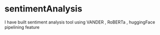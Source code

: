# sentimentAnalysis
I have built sentiment analysis tool using VANDER , RoBERTa , huggingFace pipelining feature
